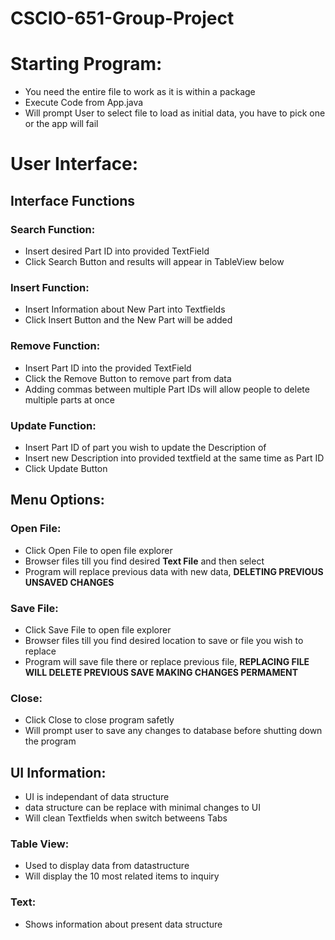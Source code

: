 # CSCIO-651-Group-Project

# Starting Program:
  * You need the entire file to work as it is within a package
  * Execute Code from App.java 
  * Will prompt User to select file to load as initial data, you have to pick one or the app will fail

# User Interface:

## Interface Functions

### Search Function:
* Insert desired Part ID into provided TextField
* Click Search Button and results will appear in TableView below

### Insert Function:
* Insert Information about New Part into Textfields
* Click Insert Button and the New Part will be added

### Remove Function:
* Insert Part ID into the provided TextField
* Click the Remove Button to remove part from data
* Adding commas between multiple Part IDs will allow people to delete multiple parts at once

### Update Function:
* Insert Part ID of part you wish to update the Description of
* Insert new Description into provided textfield at the same time as Part ID
* Click Update Button

## Menu Options:

### Open File:
* Click Open File to open file explorer
* Browser files till you find desired **Text File** and then select
* Program will replace previous data with new data, **DELETING PREVIOUS UNSAVED CHANGES**

### Save File:
* Click Save File to open file explorer
* Browser files till you find desired location to save or file you wish to replace
* Program will save file there or replace previous file, **REPLACING FILE WILL DELETE PREVIOUS SAVE MAKING CHANGES PERMAMENT**

### Close:
* Click Close to close program safetly
* Will prompt user to save any changes to database before shutting down the program

## UI Information:
* UI is independant of data structure
* data structure can be replace with minimal changes to UI
* Will clean Textfields when switch betweens Tabs

### Table View:
* Used to display data from datastructure
* Will display the 10 most related items to inquiry

### Text:
* Shows information about present data structure
